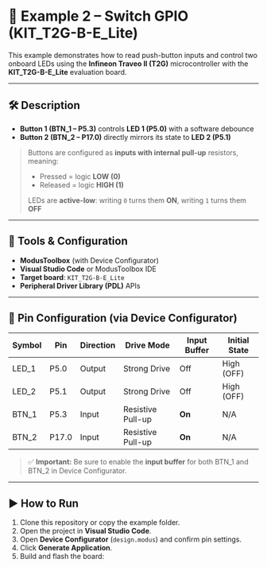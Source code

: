 # 🔘 Example 2 – Switch GPIO (KIT_T2G-B-E_Lite)

This example demonstrates how to read push-button inputs and control two onboard LEDs using the **Infineon Traveo II (T2G)** microcontroller with the **KIT_T2G-B-E_Lite** evaluation board.

---

## 🛠️ Description

- **Button 1 (BTN_1 – P5.3)** controls **LED 1 (P5.0)** with a software debounce
- **Button 2 (BTN_2 – P17.0)** directly mirrors its state to **LED 2 (P5.1)**

> Buttons are configured as **inputs with internal pull-up** resistors, meaning:
> - Pressed = logic **LOW (0)**
> - Released = logic **HIGH (1)**  
>
> LEDs are **active-low**: writing `0` turns them **ON**, writing `1` turns them **OFF**

---

## 🔧 Tools & Configuration

- **ModusToolbox** (with Device Configurator)
- **Visual Studio Code** or ModusToolbox IDE
- **Target board**: `KIT_T2G-B-E_Lite`
- **Peripheral Driver Library (PDL)** APIs

---

## 📍 Pin Configuration (via Device Configurator)

| Symbol | Pin    | Direction | Drive Mode          | Input Buffer | Initial State |
|--------|--------|-----------|---------------------|---------------|----------------|
| LED_1  | P5.0   | Output    | Strong Drive        | Off           | High (OFF)     |
| LED_2  | P5.1   | Output    | Strong Drive        | Off           | High (OFF)     |
| BTN_1  | P5.3   | Input     | Resistive Pull-up   | **On**        | N/A            |
| BTN_2  | P17.0  | Input     | Resistive Pull-up   | **On**        | N/A            |

> ✅ **Important:** Be sure to enable the **input buffer** for both BTN_1 and BTN_2 in Device Configurator.

---

## ▶️ How to Run

1. Clone this repository or copy the example folder.
2. Open the project in **Visual Studio Code**.
3. Open **Device Configurator** (`design.modus`) and confirm pin settings.
4. Click **Generate Application**.
5. Build and flash the board:
